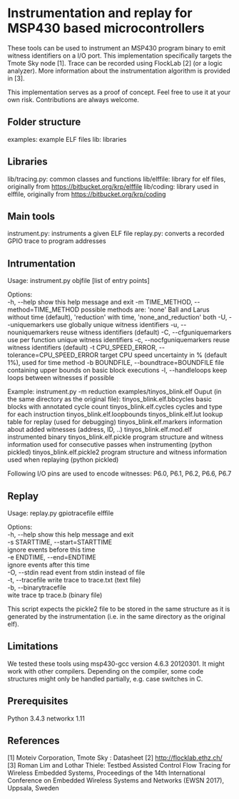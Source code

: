Instrumentation and replay for MSP430 based microcontrollers
============================================================

These tools can be used to instrument an MSP430 program binary to emit
witness identifiers on a I/O port. This implementation specifically targets
the Tmote Sky node [1]. Trace can be recorded using FlockLab [2] (or a logic analyzer).
More information about the instrumentation algorithm is provided in [3].

This implementation serves as a proof of concept. Feel free to use it at your own risk.
Contributions are always welcome.

Folder structure
----------------
examples: example ELF files
lib: libraries

Libraries
---------
lib/tracing.py: common classes and functions
lib/elffile: library for elf files, originally from https://bitbucket.org/krp/elffile
lib/coding: library used in elffile, originally from https://bitbucket.org/krp/coding

Main tools
----------
  instrument.py: instruments a given ELF file
  replay.py: converts a recorded GPIO trace to program addresses

Intrumentation
--------------
Usage: instrument.py objfile [list of entry points]                                                                                                                                                  
                                                                                                                                                                                                     
Options:                                                                                                                                                                                             
  -h, --help            show this help message and exit
  -m TIME_METHOD, --method=TIME_METHOD
                        possible methods are: 'none' Ball and Larus without
                        time (default), 'reduction' with time,
                        'none_and_reduction' both
  -U, --uniquemarkers   use globally unique witness identifiers
  -u, --nouniquemarkers
                        reuse witness identifiers (default)
  -C, --cfguniquemarkers
                        use per function unique witness identifiers
  -c, --nocfguniquemarkers
                        reuse witness identifiers (default)
  -t CPU_SPEED_ERROR, --tolerance=CPU_SPEED_ERROR
                        target CPU speed uncertainty in % (default 1%), used
                        for time method
  -b BOUNDFILE, --boundtrace=BOUNDFILE
                        file containing upper bounds on basic block executions
  -l, --handleloops     keep loops between witnesses if possible

Example:
instrument.py -m reduction examples/tinyos_blink.elf
Ouput (in the same directory as the original file):
tinyos_blink.elf.bbcycles   basic blocks with annotated cycle count
tinyos_blink.elf.cycles     cycles and type for each instruction
tinyos_blink.elf.loopbounds 
tinyos_blink.elf.lut        lookup table for replay (used for debugging)
tinyos_blink.elf.markers    information about added witnesses (address, ID, ..)
tinyos_blink.elf.mod.elf    instrumented binary
tinyos_blink.elf.pickle     program structure and witness information used for consecutive passes when instrumenting (python pickled)
tinyos_blink.elf.pickle2    program structure and witness information used when replaying (python pickled)

Following I/O pins are used to encode witnesses: P6.0, P6.1, P6.2, P6.6, P6.7

Replay
------
Usage: replay.py gpiotracefile elffile                                                                                                                                                               
                                                                                                                                                                                                     
Options:                                                                                                                                                                                             
  -h, --help            show this help message and exit                                                                                                                                              
  -s STARTTIME, --start=STARTTIME                                                                                                                                                                    
                        ignore events before this time                                                                                                                                               
  -e ENDTIME, --end=ENDTIME                                                                                                                                                                          
                        ignore events after this time                                                                                                                                                
  -O, --stdin           read event from stdin instead of file                                                                                                                                        
  -t, --tracefile       write trace to trace.txt (text file)                                                                                                                                         
  -b, --binarytracefile                                                                                                                                                                              
                        wite trace tp trace.b (binary file) 

This script expects the pickle2 file to be stored in the same structure as it is generated by the instrumentation (i.e. in the same directory as the original elf).

Limitations
-----------
We tested these tools using msp430-gcc version 4.6.3 20120301. It might work with other compilers.
Depending on the compiler, some code structures might only be handled partially, e.g. case switches in C.

Prerequisites
-------------
Python 3.4.3
networkx 1.11

References
----------
[1] Moteiv Corporation, Tmote Sky : Datasheet 
[2] http://flocklab.ethz.ch/
[3] Roman Lim and Lothar Thiele: Testbed Assisted Control Flow Tracing for Wireless Embedded Systems, Proceedings of the 14th International Conference on Embedded Wireless Systems and Networks (EWSN 2017), Uppsala, Sweden


